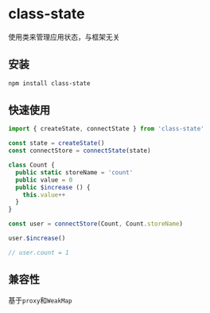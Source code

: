 # class-state
使用类来管理应用状态，与框架无关

## 安装
```bash
npm install class-state
```

## 快速使用
```ts
import { createState, connectState } from 'class-state'

const state = createState()
const connectStore = connectState(state)

class Count {
  public static storeName = 'count'
  public value = 0
  public $increase () {
    this.value++
  }
}

const user = connectStore(Count, Count.storeName)

user.$increase()

// user.count = 1
```

## 兼容性
基于`proxy`和`WeakMap`

